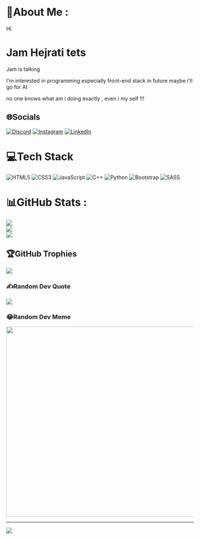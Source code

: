 # 💫About Me :
Hi

<h1>Jam Hejrati tets </h1>

Jam is talking 

I'm interested in programming especially front-end stack
 in future maybe i'll go for AI 

no one knows what am i doing exactly , even i my self !!!

## 🌐Socials
[![Discord](https://img.shields.io/badge/Discord-%237289DA.svg?logo=discord&logoColor=white)](htttps://discord.gg/mr.j#7663) [![Instagram](https://img.shields.io/badge/Instagram-%23E4405F.svg?logo=Instagram&logoColor=white)](https://instagram.com/jam.dev) [![LinkedIn](https://img.shields.io/badge/LinkedIn-%230077B5.svg?logo=linkedin&logoColor=white)](https://linkedin.com/in/https://www.linkedin.com/in/jam-hejrati/) 

# 💻Tech Stack
![HTML5](https://img.shields.io/badge/html5-%23E34F26.svg?style=for-the-badge&logo=html5&logoColor=white) ![CSS3](https://img.shields.io/badge/css3-%231572B6.svg?style=for-the-badge&logo=css3&logoColor=white) ![JavaScript](https://img.shields.io/badge/javascript-%23323330.svg?style=for-the-badge&logo=javascript&logoColor=%23F7DF1E) ![C++](https://img.shields.io/badge/c++-%2300599C.svg?style=for-the-badge&logo=c%2B%2B&logoColor=white) ![Python](https://img.shields.io/badge/python-3670A0?style=for-the-badge&logo=python&logoColor=ffdd54) ![Bootstrap](https://img.shields.io/badge/bootstrap-%23563D7C.svg?style=for-the-badge&logo=bootstrap&logoColor=white) ![SASS](https://img.shields.io/badge/SASS-hotpink.svg?style=for-the-badge&logo=SASS&logoColor=white)
# 📊GitHub Stats :
![](https://github-readme-stats.vercel.app/api?username=Jam-Hejrati&theme=radical&hide_border=false&include_all_commits=false&count_private=false)<br/>
![](https://github-readme-streak-stats.herokuapp.com/?user=Jam-Hejrati&theme=radical&hide_border=false)<br/>
![](https://github-readme-stats.vercel.app/api/top-langs/?username=Jam-Hejrati&theme=radical&hide_border=false&include_all_commits=false&count_private=false&layout=compact)

## 🏆GitHub Trophies
![](https://github-profile-trophy.vercel.app/?username=Jam-Hejrati&theme=radical&no-frame=false&no-bg=false&margin-w=4)

### ✍️Random Dev Quote
![](https://quotes-github-readme.vercel.app/api?type=horizontal&theme=radical)

### 😂Random Dev Meme
<img src="https://random-memer.herokuapp.com/" width="512px"/>

---
![](https://komarev.com/ghpvc/?username=Jam-Hejrati&label=Visitors+Count&color=brightgreen)
